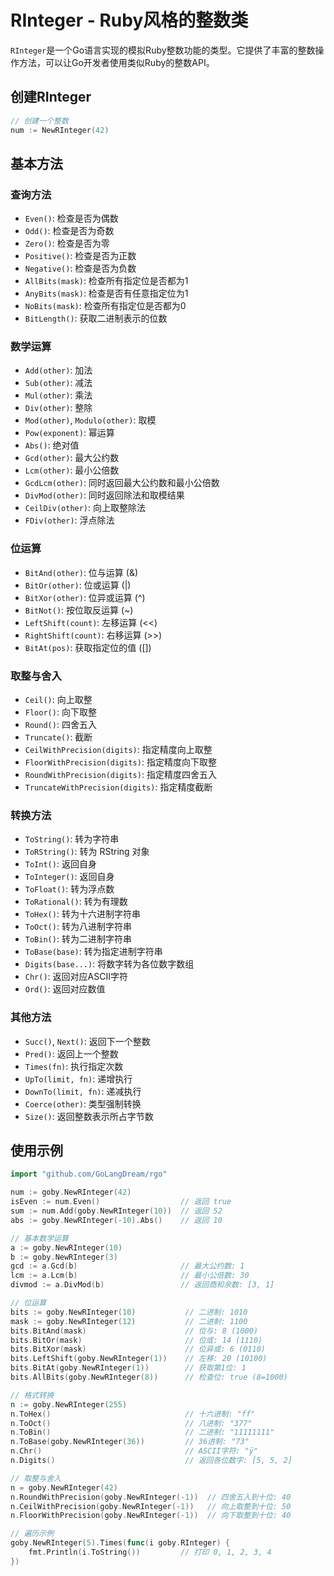 # RInteger - Ruby风格的整数类

`RInteger`是一个Go语言实现的模拟Ruby整数功能的类型。它提供了丰富的整数操作方法，可以让Go开发者使用类似Ruby的整数API。

## 创建RInteger

```go
// 创建一个整数
num := NewRInteger(42)
```

## 基本方法

### 查询方法
- `Even()`: 检查是否为偶数
- `Odd()`: 检查是否为奇数
- `Zero()`: 检查是否为零
- `Positive()`: 检查是否为正数
- `Negative()`: 检查是否为负数
- `AllBits(mask)`: 检查所有指定位是否都为1
- `AnyBits(mask)`: 检查是否有任意指定位为1
- `NoBits(mask)`: 检查所有指定位是否都为0
- `BitLength()`: 获取二进制表示的位数

### 数学运算
- `Add(other)`: 加法
- `Sub(other)`: 减法
- `Mul(other)`: 乘法
- `Div(other)`: 整除
- `Mod(other)`, `Modulo(other)`: 取模
- `Pow(exponent)`: 幂运算
- `Abs()`: 绝对值
- `Gcd(other)`: 最大公约数
- `Lcm(other)`: 最小公倍数
- `GcdLcm(other)`: 同时返回最大公约数和最小公倍数
- `DivMod(other)`: 同时返回除法和取模结果
- `CeilDiv(other)`: 向上取整除法
- `FDiv(other)`: 浮点除法

### 位运算
- `BitAnd(other)`: 位与运算 (&)
- `BitOr(other)`: 位或运算 (|)
- `BitXor(other)`: 位异或运算 (^)
- `BitNot()`: 按位取反运算 (~)
- `LeftShift(count)`: 左移运算 (<<)
- `RightShift(count)`: 右移运算 (>>)
- `BitAt(pos)`: 获取指定位的值 ([])

### 取整与舍入
- `Ceil()`: 向上取整
- `Floor()`: 向下取整
- `Round()`: 四舍五入
- `Truncate()`: 截断
- `CeilWithPrecision(digits)`: 指定精度向上取整
- `FloorWithPrecision(digits)`: 指定精度向下取整
- `RoundWithPrecision(digits)`: 指定精度四舍五入
- `TruncateWithPrecision(digits)`: 指定精度截断

### 转换方法
- `ToString()`: 转为字符串
- `ToRString()`: 转为 RString 对象
- `ToInt()`: 返回自身
- `ToInteger()`: 返回自身
- `ToFloat()`: 转为浮点数
- `ToRational()`: 转为有理数
- `ToHex()`: 转为十六进制字符串
- `ToOct()`: 转为八进制字符串
- `ToBin()`: 转为二进制字符串
- `ToBase(base)`: 转为指定进制字符串
- `Digits(base...)`: 将数字转为各位数字数组
- `Chr()`: 返回对应ASCII字符
- `Ord()`: 返回对应数值

### 其他方法
- `Succ()`, `Next()`: 返回下一个整数
- `Pred()`: 返回上一个整数
- `Times(fn)`: 执行指定次数
- `UpTo(limit, fn)`: 递增执行
- `DownTo(limit, fn)`: 递减执行
- `Coerce(other)`: 类型强制转换
- `Size()`: 返回整数表示所占字节数

## 使用示例

```go
import "github.com/GoLangDream/rgo"

num := goby.NewRInteger(42)
isEven := num.Even()                  // 返回 true
sum := num.Add(goby.NewRInteger(10))  // 返回 52
abs := goby.NewRInteger(-10).Abs()    // 返回 10

// 基本数学运算
a := goby.NewRInteger(10)
b := goby.NewRInteger(3)
gcd := a.Gcd(b)                       // 最大公约数: 1
lcm := a.Lcm(b)                       // 最小公倍数: 30
divmod := a.DivMod(b)                 // 返回商和余数: [3, 1]

// 位运算
bits := goby.NewRInteger(10)           // 二进制: 1010
mask := goby.NewRInteger(12)           // 二进制: 1100
bits.BitAnd(mask)                      // 位与: 8 (1000)
bits.BitOr(mask)                       // 位或: 14 (1110)
bits.BitXor(mask)                      // 位异或: 6 (0110)
bits.LeftShift(goby.NewRInteger(1))    // 左移: 20 (10100)
bits.BitAt(goby.NewRInteger(1))        // 获取第1位: 1
bits.AllBits(goby.NewRInteger(8))      // 检查位: true (8=1000)

// 格式转换
n := goby.NewRInteger(255)
n.ToHex()                              // 十六进制: "ff"
n.ToOct()                              // 八进制: "377"
n.ToBin()                              // 二进制: "11111111"
n.ToBase(goby.NewRInteger(36))         // 36进制: "73"
n.Chr()                                // ASCII字符: "ÿ"
n.Digits()                             // 返回各位数字: [5, 5, 2]

// 取整与舍入
n = goby.NewRInteger(42)
n.RoundWithPrecision(goby.NewRInteger(-1))  // 四舍五入到十位: 40
n.CeilWithPrecision(goby.NewRInteger(-1))   // 向上取整到十位: 50
n.FloorWithPrecision(goby.NewRInteger(-1))  // 向下取整到十位: 40

// 遍历示例
goby.NewRInteger(5).Times(func(i goby.RInteger) {
    fmt.Println(i.ToString())         // 打印 0, 1, 2, 3, 4
})
```
